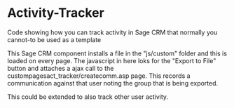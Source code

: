 # Activity-Tracker
Code showing how you can track activity in Sage CRM that normally you cannot-to be used as a template

This Sage CRM component installs a file  in the "js/custom" folder and this is loaded on every page. The javascript in here loks for the "Export to File" button and attaches a ajax call to the custompagesact_tracker/createcomm.asp page. This records a communication against that user noting the group that is being exported.

This could be extended to also track other user activity.

